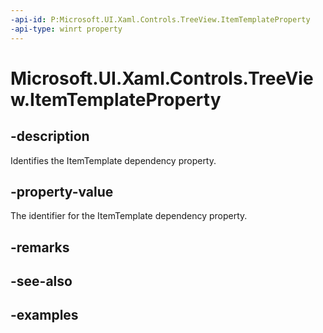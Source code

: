 ```yaml
---
-api-id: P:Microsoft.UI.Xaml.Controls.TreeView.ItemTemplateProperty
-api-type: winrt property
---
```


<!-- Property syntax.
public DependencyProperty ItemTemplateProperty { get; }
-->

# Microsoft.UI.Xaml.Controls.TreeView.ItemTemplateProperty

## -description

Identifies the ItemTemplate dependency property.

## -property-value

The identifier for the ItemTemplate dependency property.

## -remarks

## -see-also

## -examples

